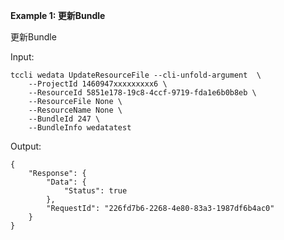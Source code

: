 **Example 1: 更新Bundle**

更新Bundle

Input: 

```
tccli wedata UpdateResourceFile --cli-unfold-argument  \
    --ProjectId 1460947xxxxxxxxx6 \
    --ResourceId 5851e178-19c8-4ccf-9719-fda1e6b0b8eb \
    --ResourceFile None \
    --ResourceName None \
    --BundleId 247 \
    --BundleInfo wedatatest
```

Output: 
```
{
    "Response": {
        "Data": {
            "Status": true
        },
        "RequestId": "226fd7b6-2268-4e80-83a3-1987df6b4ac0"
    }
}
```

